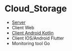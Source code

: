 # Cloud_Storage
* [Server](https://github.com/AliusDieMorietur/Cloud_Storage_Server)
* Client Web
* [Client Android Kotlin](https://github.com/AliusDieMorietur/Cloud_Storage_Client_Android_Kotlin)
* Client IOS/Android Flutter
* Monitoring tool Go
